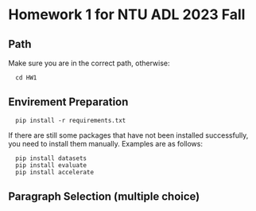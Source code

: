 # Homework 1 for NTU ADL 2023 Fall
## Path
Make sure you are in the correct path, otherwise:
```
  cd HW1
```
## Envirement Preparation
```
  pip install -r requirements.txt
```
If there are still some packages that have not been installed successfully, you need to install them manually. Examples are as follows:
```
  pip install datasets
  pip install evaluate
  pip install accelerate
```
## Paragraph Selection (multiple choice)
